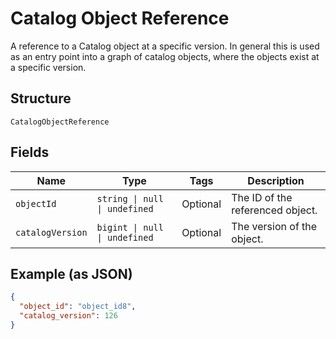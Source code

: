 
# Catalog Object Reference

A reference to a Catalog object at a specific version. In general this is
used as an entry point into a graph of catalog objects, where the objects exist
at a specific version.

## Structure

`CatalogObjectReference`

## Fields

| Name | Type | Tags | Description |
|  --- | --- | --- | --- |
| `objectId` | `string \| null \| undefined` | Optional | The ID of the referenced object. |
| `catalogVersion` | `bigint \| null \| undefined` | Optional | The version of the object. |

## Example (as JSON)

```json
{
  "object_id": "object_id8",
  "catalog_version": 126
}
```

